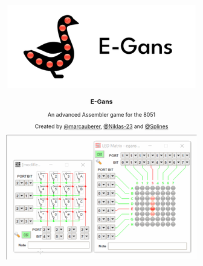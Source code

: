 <p align="center">
  <img alt="E-Gans Logo" src="./media/E-Gans Logo.svg" height="220" />
  <h3 align="center">E-Gans</h3>
  <p align="center">An advanced Assembler game for the 8051</p>
  <p align="center">Created by <a href="https://github.com/marcauberer">@marcauberer</a>, <a href="https://github.com/niklas-23">@Niklas-23</a> and <a href="https://github.com/splines">@Splines</a>
</p>



<div align="center">
  <img alt="E-Gans Gif" src="./media/egans.gif">
</div>
